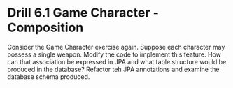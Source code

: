 # Drill 6.1 Game Character - Composition

Consider the Game Character exercise again. Suppose each character may possess a single weapon. Modify the code to implement this feature. How can that association be expressed in JPA and what table structure would be produced in the database? Refactor teh JPA annotations and examine the database schema produced.
